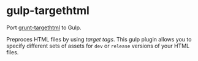 # gulp-targethtml

Port [grunt-targethtml](https://github.com/changer/grunt-targethtml) to Gulp.

Preproces HTML files by using *target tags*. This gulp plugin allows you to specify different sets of assets for `dev` or `release` versions of your HTML files.


